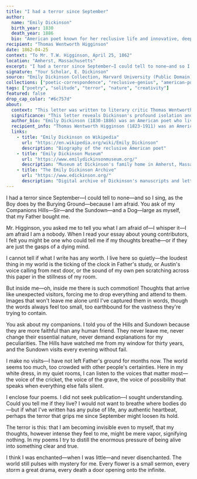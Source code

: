 ```yaml
---
title: "I had a terror since September"
author:
  name: "Emily Dickinson"
  birth_year: 1830
  death_year: 1886
  bio: "American poet known for her reclusive life and innovative, deeply personal poetry"
recipient: "Thomas Wentworth Higginson"
date: 1862-04-25
context: "To Mr. T.W. Higginson, April 25, 1862"
location: "Amherst, Massachusetts"
excerpt: "I had a terror since September—I could tell to none—and so I sing, as the Boy does by the Burying Ground—because I am afraid. You ask of my Companions Hills—Sir—and the Sundown—and a Dog—large as myself, that my Father bought me."
signature: "Your Scholar, E. Dickinson"
source: "Emily Dickinson Collection, Harvard University (Public Domain)"
collections: ["poetic-correspondence", "reclusive-genius", "american-poetry"]
tags: ["poetry", "solitude", "terror", "nature", "creativity"]
featured: false
drop_cap_color: "#6c757d"
about:
  context: "This letter was written to literary critic Thomas Wentworth Higginson, whom Dickinson had contacted after reading his 'Letter to a Young Contributor' in The Atlantic Monthly. This began one of the most important literary correspondences in American literature."
  significance: "This letter reveals Dickinson's profound isolation and her use of poetry as both shield and expression against existential terror. It shows how great art often emerges from the deepest psychological struggles."
  author_bio: "Emily Dickinson (1830-1886) was an American poet who lived in near-total seclusion in Amherst, Massachusetts. Her unique style and profound insights into death, immortality, and human psychology make her one of America's greatest poets."
  recipient_info: "Thomas Wentworth Higginson (1823-1911) was an American author, minister, and Union Army colonel who became Dickinson's literary correspondent and later co-editor of her first published collection."
  links:
    - title: "Emily Dickinson on Wikipedia"
      url: "https://en.wikipedia.org/wiki/Emily_Dickinson"
      description: "Biography of the reclusive American poet"
    - title: "Emily Dickinson Museum"
      url: "https://www.emilydickinsonmuseum.org/"
      description: "Museum at Dickinson's family home in Amherst, Massachusetts"
    - title: "The Emily Dickinson Archive"
      url: "https://www.edickinson.org/"
      description: "Digital archive of Dickinson's manuscripts and letters"
---
```


I had a terror since September—I could tell to none—and so I sing, as the Boy does by the Burying Ground—because I am afraid. You ask of my Companions Hills—Sir—and the Sundown—and a Dog—large as myself, that my Father bought me.

Mr. Higginson, you asked me to tell you what I am afraid of—I whisper it—I am afraid I am a nobody. When I read your essay about young contributors, I felt you might be one who could tell me if my thoughts breathe—or if they are just the gasps of a dying mind.

I cannot tell if what I write has any worth. I live here so quietly—the loudest thing in my world is the ticking of the clock in Father's study, or Austin's voice calling from next door, or the sound of my own pen scratching across this paper in the stillness of my room.

But inside me—oh, inside me there is such commotion! Thoughts that arrive like unexpected visitors, forcing me to drop everything and attend to them. Images that won't leave me alone until I've captured them in words, though the words always feel too small, too earthbound for the vastness they're trying to contain.

You ask about my companions. I told you of the Hills and Sundown because they are more faithful than any human friend. They never leave me, never change their essential nature, never demand explanations for my peculiarities. The Hills have watched me from my window for thirty years, and the Sundown visits every evening without fail.

I make no visits—I have not left Father's ground for months now. The world seems too much, too crowded with other people's certainties. Here in my white dress, in my quiet rooms, I can listen to the voices that matter most—the voice of the cricket, the voice of the grave, the voice of possibility that speaks when everything else falls silent.

I enclose four poems. I did not seek publication—I sought understanding. Could you tell me if they live? I would not want to breathe where bodies do—but if what I've written has any pulse of life, any authentic heartbeat, perhaps the terror that grips me since September might loosen its hold.

The terror is this: that I am becoming invisible even to myself, that my thoughts, however intense they feel to me, might be mere vapor, signifying nothing. In my poems I try to distill the enormous pressure of being alive into something clear and true.

I think I was enchanted—when I was little—and never disenchanted. The world still pulses with mystery for me. Every flower is a small sermon, every storm a great drama, every death a door opening onto the infinite.